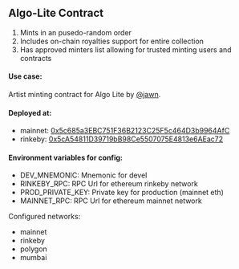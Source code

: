 ## Algo-Lite Contract

1. Mints in an pusedo-random order
2. Includes on-chain royalties support for entire collection
3. Has approved minters list allowing for trusted minting users and contracts

#### Use case:

Artist minting contract for Algo Lite by [@jawn](https://twitter.com/jawn).

#### Deployed at:

* mainnet: [0x5c685a3EBC751F36B2123C25F5c464D3b9964AfC](https://etherscan.io/address/0x5c685a3EBC751F36B2123C25F5c464D3b9964AfC)
* rinkeby: [0x5cA54811D39719bB98Ce5507075E4813e6AEac72](https://etherscan.io/address/0x5cA54811D39719bB98Ce5507075E4813e6AEac72)

#### Environment variables for config:

- DEV_MNEMONIC: Mnemonic for devel
- RINKEBY_RPC: RPC Url for ethereum rinkeby network
- PROD_PRIVATE_KEY: Private key for production (mainnet eth)
- MAINNET_RPC: RPC Url for ethereum mainnet network

Configured networks:
- mainnet
- rinkeby
- polygon
- mumbai
